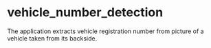 # vehicle_number_detection
The application extracts vehicle registration number from picture of a vehicle taken from its backside.
